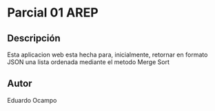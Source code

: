 # Parcial 01 AREP

## Descripción
Esta aplicacion web esta hecha para, inicialmente, retornar en formato JSON una lista ordenada mediante el metodo Merge Sort

## Autor
Eduardo Ocampo
